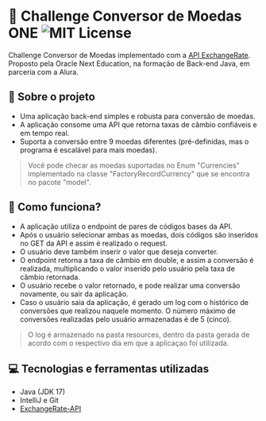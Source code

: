 # :currency_exchange: Challenge Conversor de Moedas ONE ![[MIT License](https://img.shields.io/badge/License-MIT-green.svg)](https://choosealicense.com/licenses/mit/)
Challenge Conversor de Moedas implementado com a [API ExchangeRate](https://www.exchangerate-api.com).
Proposto pela Oracle Next Education, na formação de Back-end Java, em parceria com a Alura.

## :wrench: Sobre o projeto
- Uma aplicação back-end simples e robusta para conversão de moedas.
- A aplicação consome uma API que retorna taxas de câmbio confiáveis e em tempo real.
- Suporta a conversão entre 9 moedas diferentes (pré-definidas, mas o programa é escalável para mais moedas).
> Você pode checar as moedas suportadas no Enum "Currencies" implementado na classe "FactoryRecordCurrency" que se encontra no pacote "model".

## :money_with_wings: Como funciona?
- A aplicação utiliza o endpoint de pares de códigos bases da API.
- Após o usuário selecionar ambas as moedas, dois códigos são inseridos no GET da API e assim é realizado o request.
- O usuário deve também inserir o valor que deseja converter.
- O endpoint retorna a taxa de câmbio em double, e assim a conversão é realizada, multiplicando o valor inserido pelo usuário pela taxa de câmbio retornada.
- O usuário recebe o valor retornado, e pode realizar uma conversão novamente, ou sair da aplicação.
- Caso o usuário saia da aplicação, é gerado um log com o histórico de conversões que realizou naquele momento. O número máximo de conversões realizadas pelo usuário armazenadas é de 5 (cinco).
> O log é armazenado na pasta resources, dentro da pasta gerada de acordo com o respectivo dia em que a aplicaçao foi utilizada.

## :computer: Tecnologias e ferramentas utilizadas
- Java (JDK 17)
- IntelliJ e Git
- [ExchangeRate-API](https://www.exchangerate-api.com)
